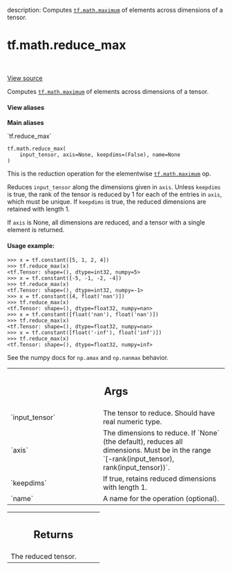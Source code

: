 description: Computes <a href="../../tf/math/maximum.md"><code>tf.math.maximum</code></a> of elements across dimensions of a tensor.

<div itemscope itemtype="http://developers.google.com/ReferenceObject">
<meta itemprop="name" content="tf.math.reduce_max" />
<meta itemprop="path" content="Stable" />
</div>

# tf.math.reduce_max

<!-- Insert buttons and diff -->

<table class="tfo-notebook-buttons tfo-api nocontent" align="left">

</table>

<a target="_blank" href="/code/stable/tensorflow/python/ops/math_ops.py">View source</a>



Computes <a href="../../tf/math/maximum.md"><code>tf.math.maximum</code></a> of elements across dimensions of a tensor.

<section class="expandable">
  <h4 class="showalways">View aliases</h4>
  <p>
<b>Main aliases</b>
<p>`tf.reduce_max`</p>
</p>
</section>

<pre class="devsite-click-to-copy prettyprint lang-py tfo-signature-link">
<code>tf.math.reduce_max(
    input_tensor, axis=None, keepdims=(False), name=None
)
</code></pre>



<!-- Placeholder for "Used in" -->

This is the reduction operation for the elementwise <a href="../../tf/math/maximum.md"><code>tf.math.maximum</code></a> op.

Reduces `input_tensor` along the dimensions given in `axis`.
Unless `keepdims` is true, the rank of the tensor is reduced by 1 for each
of the entries in `axis`, which must be unique. If `keepdims` is true, the
reduced dimensions are retained with length 1.

If `axis` is None, all dimensions are reduced, and a
tensor with a single element is returned.

#### Usage example:


```
>>> x = tf.constant([5, 1, 2, 4])
>>> tf.reduce_max(x)
<tf.Tensor: shape=(), dtype=int32, numpy=5>
>>> x = tf.constant([-5, -1, -2, -4])
>>> tf.reduce_max(x)
<tf.Tensor: shape=(), dtype=int32, numpy=-1>
>>> x = tf.constant([4, float('nan')])
>>> tf.reduce_max(x)
<tf.Tensor: shape=(), dtype=float32, numpy=nan>
>>> x = tf.constant([float('nan'), float('nan')])
>>> tf.reduce_max(x)
<tf.Tensor: shape=(), dtype=float32, numpy=nan>
>>> x = tf.constant([float('-inf'), float('inf')])
>>> tf.reduce_max(x)
<tf.Tensor: shape=(), dtype=float32, numpy=inf>
```


See the numpy docs for `np.amax` and `np.nanmax` behavior.

<!-- Tabular view -->
 <table class="responsive fixed orange">
<colgroup><col width="214px"><col></colgroup>
<tr><th colspan="2"><h2 class="add-link">Args</h2></th></tr>

<tr>
<td>
`input_tensor`
</td>
<td>
The tensor to reduce. Should have real numeric type.
</td>
</tr><tr>
<td>
`axis`
</td>
<td>
The dimensions to reduce. If `None` (the default), reduces all
dimensions. Must be in the range `[-rank(input_tensor),
rank(input_tensor))`.
</td>
</tr><tr>
<td>
`keepdims`
</td>
<td>
If true, retains reduced dimensions with length 1.
</td>
</tr><tr>
<td>
`name`
</td>
<td>
A name for the operation (optional).
</td>
</tr>
</table>



<!-- Tabular view -->
 <table class="responsive fixed orange">
<colgroup><col width="214px"><col></colgroup>
<tr><th colspan="2"><h2 class="add-link">Returns</h2></th></tr>
<tr class="alt">
<td colspan="2">
The reduced tensor.
</td>
</tr>

</table>

